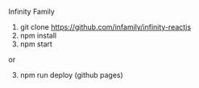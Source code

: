 Infinity Family

1. git clone https://github.com/infamily/infinity-reactjs
2. npm install
3. npm start

or

3. npm run deploy (github pages)